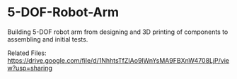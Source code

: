 # 5-DOF-Robot-Arm
Building 5-DOF robot arm from designing and 3D printing of components to assembling and initial tests.

Related Files: https://drive.google.com/file/d/1NhhtsTfZIAo9lWnYsMA9FBXnW4708LjP/view?usp=sharing
